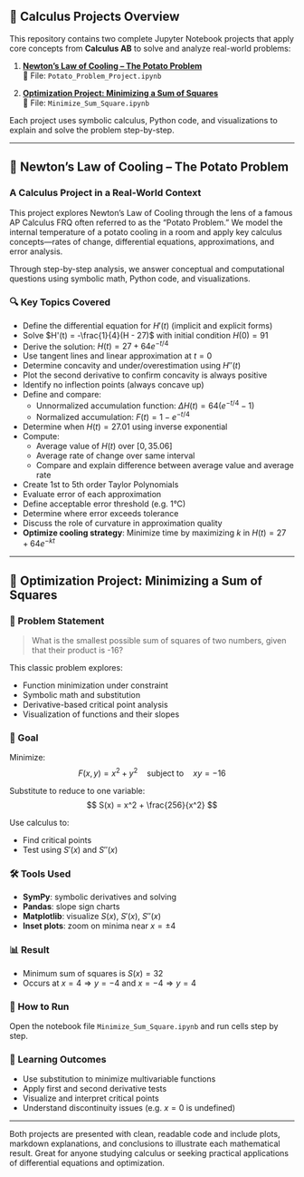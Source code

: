 ## 📁 Calculus Projects Overview

This repository contains two complete Jupyter Notebook projects that apply core concepts from **Calculus AB** to solve and analyze real-world problems:

1. [**Newton’s Law of Cooling – The Potato Problem**](#-newtons-law-of-cooling--the-potato-problem)  
   📄 File: `Potato_Problem_Project.ipynb`

2. [**Optimization Project: Minimizing a Sum of Squares**](#-optimization-project-minimizing-a-sum-of-squares)  
   📄 File: `Minimize_Sum_Square.ipynb`

Each project uses symbolic calculus, Python code, and visualizations to explain and solve the problem step-by-step.

---

## 🥔 Newton’s Law of Cooling – The Potato Problem
### A Calculus Project in a Real-World Context

This project explores Newton’s Law of Cooling through the lens of a famous AP Calculus FRQ often referred to as the “Potato Problem.” We model the internal temperature of a potato cooling in a room and apply key calculus concepts—rates of change, differential equations, approximations, and error analysis.

Through step-by-step analysis, we answer conceptual and computational questions using symbolic math, Python code, and visualizations.

### 🔍 Key Topics Covered

- Define the differential equation for $H'(t)$ (implicit and explicit forms)
- Solve $H'(t) = -\frac{1}{4}(H - 27)$ with initial condition $H(0) = 91$
- Derive the solution: $H(t) = 27 + 64e^{-t/4}$
- Use tangent lines and linear approximation at $t=0$
- Determine concavity and under/overestimation using $H''(t)$
- Plot the second derivative to confirm concavity is always positive
- Identify no inflection points (always concave up)
- Define and compare:
  - Unnormalized accumulation function: $\Delta H(t) = 64(e^{-t/4} - 1)$
  - Normalized accumulation: $F(t) = 1 - e^{-t/4}$
- Determine when $H(t) = 27.01$ using inverse exponential
- Compute:
  - Average value of $H(t)$ over $[0, 35.06]$
  - Average rate of change over same interval
  - Compare and explain difference between average value and average rate
- Create 1st to 5th order Taylor Polynomials
- Evaluate error of each approximation
- Define acceptable error threshold (e.g. 1°C)
- Determine where error exceeds tolerance
- Discuss the role of curvature in approximation quality
- **Optimize cooling strategy**: Minimize time by maximizing $k$ in $H(t) = 27 + 64e^{-kt}$

---

## 📘 Optimization Project: Minimizing a Sum of Squares

### 🔬 Problem Statement
> What is the smallest possible sum of squares of two numbers, given that their product is -16?

This classic problem explores:
- Function minimization under constraint
- Symbolic math and substitution
- Derivative-based critical point analysis
- Visualization of functions and their slopes

### 🎯 Goal
Minimize:
$$
F(x, y) = x^2 + y^2 \quad \text{subject to} \quad xy = -16
$$

Substitute to reduce to one variable:
$$
S(x) = x^2 + \frac{256}{x^2}
$$

Use calculus to:
- Find critical points
- Test using $S'(x)$ and $S''(x)$

### 🛠️ Tools Used
- **SymPy**: symbolic derivatives and solving
- **Pandas**: slope sign charts
- **Matplotlib**: visualize $S(x)$, $S'(x)$, $S''(x)$
- **Inset plots**: zoom on minima near $x=\pm 4$

### 📊 Result
- Minimum sum of squares is $S(x) = 32$
- Occurs at $x = 4 \Rightarrow y = -4$ and $x = -4 \Rightarrow y = 4$

### 📂 How to Run
Open the notebook file `Minimize_Sum_Square.ipynb` and run cells step by step.

### 📖 Learning Outcomes
- Use substitution to minimize multivariable functions
- Apply first and second derivative tests
- Visualize and interpret critical points
- Understand discontinuity issues (e.g. $x = 0$ is undefined)

---

Both projects are presented with clean, readable code and include plots, markdown explanations, and conclusions to illustrate each mathematical result. Great for anyone studying calculus or seeking practical applications of differential equations and optimization.

